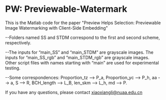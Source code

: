# PW: Previewable-Watermark
This is the Matlab code for the paper "Preview Helps Selection: Previewable Image Watermarking with Client-Side Embedding"

--Folders named SS and STDM correspond to the first and second scheme, respectively.

--The inputs for “main_SS” and “main_STDM” are grayscale images. The inputs for “main_SS_rgb” and “main_STDM_rgb” are grayscale images. Other script files with names starting with “main” are used for experimental testing. 

--Some correspondences: Proportion_tz --> P_a, Proportion_yc --> P_h, aa --> a, S --> R, BCH_length --> L_B, len_skm --> L_h, md --> P.

If you have any questions, please contact xiaoxiangli@nuaa.edu.cn
